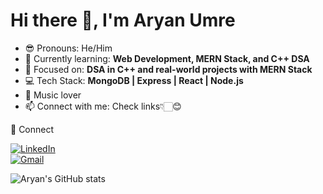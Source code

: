 # Hi there 👋, I'm Aryan Umre

- 😎 Pronouns: He/Him  
- 🌱 Currently learning: **Web Development, MERN Stack, and C++ DSA** 
- 🌿 Focused on: **DSA in C++ and real-world projects with MERN Stack**
- 💻 Tech Stack: **MongoDB | Express | React | Node.js**   
- 🎵 Music lover
- 📫 Connect with me: Check links👇🏻😊
  
🔗 Connect

[![LinkedIn](https://img.shields.io/badge/LinkedIn-0077B5?style=flat-square&logo=linkedin&logoColor=white)](https://www.linkedin.com/in/aryan-umre-%F0%9F%87%AE%F0%9F%87%B3-89880525a/)  
[![Gmail](https://img.shields.io/badge/Gmail-D14836?style=flat-square&logo=gmail&logoColor=white)](mailto:aryanumre65500@gmail.com@gmail.com)




![Aryan's GitHub stats](https://github-readme-stats.vercel.app/api?username=Aryanumre&show_icons=true&theme=radical)

